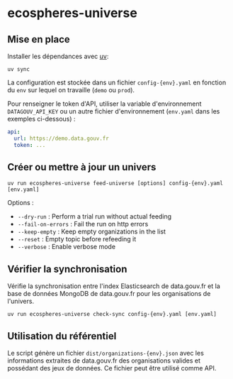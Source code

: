 # ecospheres-universe

## Mise en place

Installer les dépendances avec [uv](https://docs.astral.sh/uv/):

```shell
uv sync
```

La configuration est stockée dans un fichier `config-{env}.yaml` en fonction du `env` sur lequel on travaille (`demo` ou `prod`).

Pour renseigner le token d'API, utiliser la variable d'environnement `DATAGOUV_API_KEY` ou un autre fichier d'environnement (`env.yaml` dans les exemples ci-dessous) :

```yaml
api:
  url: https://demo.data.gouv.fr
  token: ...
```

## Créer ou mettre à jour un univers

```shell
uv run ecospheres-universe feed-universe [options] config-{env}.yaml [env.yaml]
```

Options :
- `--dry-run` : Perform a trial run without actual feeding
- `--fail-on-errors` : Fail the run on http errors
- `--keep-empty` : Keep empty organizations in the list
- `--reset` : Empty topic before refeeding it
- `--verbose` : Enable verbose mode

## Vérifier la synchronisation

Vérifie la synchronisation entre l'index Elasticsearch de data.gouv.fr et la base de données MongoDB de data.gouv.fr pour les organisations de l'univers.

```shell
uv run ecospheres-universe check-sync config-{env}.yaml [env.yaml]
```


## Utilisation du référentiel

Le script génère un fichier `dist/organizations-{env}.json` avec les informations extraites de data.gouv.fr des organisations valides et possédant des jeux de données. Ce fichier peut être utilisé comme API.
